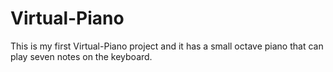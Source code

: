 # Virtual-Piano
This is my first Virtual-Piano project and it has a small octave piano that can play seven notes on the keyboard.
